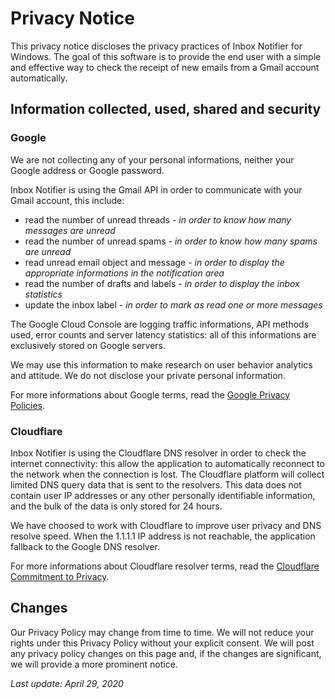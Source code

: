 # Privacy Notice

This privacy notice discloses the privacy practices of Inbox Notifier for Windows. The goal of this software is to provide the end user with a simple and effective way to check the receipt of new emails from a Gmail account automatically.

## Information collected, used, shared and security

### Google
We are not collecting any of your personal informations, neither your Google address or Google password.

Inbox Notifier is using the Gmail API in order to communicate with your Gmail account, this include:
- read the number of unread threads - *in order to know how many messages are unread*
- read the number of unread spams - *in order to know how many spams are unread*
- read unread email object and message - *in order to display the appropriate informations in the notification area*
- read the number of drafts and labels - *in order to display the inbox statistics*
- update the inbox label - *in order to mark as read one or more messages*

The Google Cloud Console are logging traffic informations, API methods used, error counts and server latency statistics: all of this informations are exclusively stored on Google servers.

We may use this information to make research on user behavior analytics and attitude. We do not disclose your private personal information.

For more informations about Google terms, read the [Google Privacy Policies](https://www.google.fr/intl/en/policies/privacy).

### Cloudflare
Inbox Notifier is using the Cloudflare DNS resolver in order to check the internet connectivity: this allow the application to automatically reconnect to the network when the connection is lost. The Cloudflare platform will collect limited DNS query data that is sent to the resolvers. This data does not contain user IP addresses or any other personally identifiable information, and the bulk of the data is only stored for 24 hours.

We have choosed to work with Cloudflare to improve user privacy and DNS resolve speed. When the 1.1.1.1 IP address is not reachable, the application fallback to the Google DNS resolver.

For more informations about Cloudflare resolver terms, read the [Cloudflare Commitment to Privacy](https://developers.cloudflare.com/1.1.1.1/commitment-to-privacy/).

## Changes

Our Privacy Policy may change from time to time. We will not reduce your rights under this Privacy Policy without your explicit consent. We will post any privacy policy changes on this page and, if the changes are significant, we will provide a more prominent notice.

*Last update: April 29, 2020*
